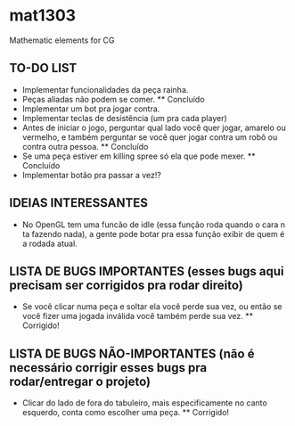 # mat1303
Mathematic elements for CG

## TO-DO LIST
* Implementar funcionalidades da peça rainha.
* Peças aliadas não podem se comer. ** Concluído
* Implementar um bot pra jogar contra.
* Implementar teclas de desistência (um pra cada player) 
* Antes de iniciar o jogo, perguntar qual lado você quer jogar, amarelo ou vermelho, e também perguntar se você quer jogar contra um robô ou contra outra pessoa. ** Concluído
* Se uma peça estiver em killing spree só ela que pode mexer. ** Concluído
* Implementar botão pra passar a vez!?

## IDEIAS INTERESSANTES
* No OpenGL tem uma funcão de idle (essa função roda quando o cara n ta fazendo nada), a gente pode botar pra essa função exibir de quem é a rodada atual.

## LISTA DE BUGS IMPORTANTES (esses bugs aqui precisam ser corrigidos pra rodar direito)
* Se você clicar numa peça e soltar ela você perde sua vez, ou então se você fizer uma jogada inválida você também perde sua vez. ** Corrigido!

## LISTA DE BUGS NÃO-IMPORTANTES (não é necessário corrigir esses bugs pra rodar/entregar o projeto)
* Clicar do lado de fora do tabuleiro, mais especificamente no canto esquerdo, conta como escolher uma peça. ** Corrigido!
